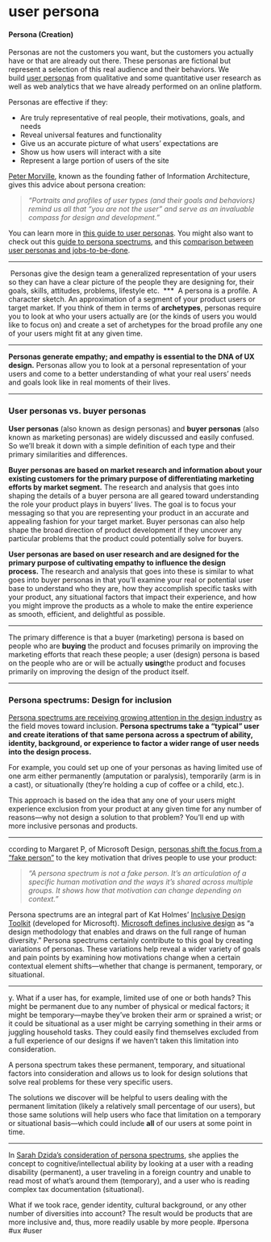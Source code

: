 # user persona

#### Persona (Creation)

Personas are not the customers you want, but the customers you actually have or that are already out there. These personas are fictional but represent a selection of this real audience and their behaviors. We build [user personas](https://careerfoundry.com/en/blog/ux-design/what-is-a-persona/) from qualitative and some quantitative user research as well as web analytics that we have already performed on an online platform.

Personas are effective if they:

-   Are truly representative of real people, their motivations, goals, and needs
-   Reveal universal features and functionality
-   Give us an accurate picture of what users’ expectations are
-   Show us how users will interact with a site
-   Represent a large portion of users of the site

[Peter Morville](http://semanticstudios.com/), known as the founding father of Information Architecture, gives this advice about persona creation:

> _“Portraits and profiles of user types (and their goals and behaviors) remind us all that “you are not the user” and serve as an invaluable compass for design and development.”_

You can learn more in [this guide to user personas](https://careerfoundry.com/en/blog/ux-design/how-to-define-a-user-persona/). You might also want to check out this [guide to persona spectrums](https://careerfoundry.com/en/blog/ux-design/persona-spectrums/), and this [comparison between user personas and jobs-to-be-done](https://careerfoundry.com/en/blog/ux-design/personas-vs-jtbd/).

***
 Personas give the design team a generalized representation of your users so they can have a clear picture of the people they are designing for, their goals, skills, attitudes, problems, lifestyle etc.
 ***
 A persona is a profile. A character sketch. An approximation of a segment of your product users or target market. If you think of them in terms of **archetypes**, personas require you to look at who your users actually are (or the kinds of users you would like to focus on) and create a set of archetypes for the broad profile any one of your users might fit at any given time.
***

**Personas generate empathy; and empathy is essential to the DNA of UX design.** Personas allow you to look at a personal representation of your users and come to a better understanding of what your real users’ needs and goals look like in real moments of their lives.
***
### User personas vs. buyer personas

**User personas** (also known as design personas) and **buyer personas** (also known as marketing personas) are widely discussed and easily confused. So we’ll break it down with a simple definition of each type and their primary similarities and differences.

**Buyer personas are based on market research and information about your existing customers for the primary purpose of differentiating marketing efforts by market segment.** The research and analysis that goes into shaping the details of a buyer persona are all geared toward understanding the role your product plays in buyers’ lives. The goal is to focus your messaging so that you are representing your product in an accurate and appealing fashion for your target market. Buyer personas can also help shape the broad direction of product development if they uncover any particular problems that the product could potentially solve for buyers.

**User personas are based on user research and are designed for the primary purpose of cultivating empathy to influence the design process.** The research and analysis that goes into these is similar to what goes into buyer personas in that you’ll examine your real or potential user base to understand who they are, how they accomplish specific tasks with your product, any situational factors that impact their experience, and how you might improve the products as a whole to make the entire experience as smooth, efficient, and delightful as possible.
***
The primary difference is that a buyer (marketing) persona is based on people who are **buying** the product and focuses primarily on improving the marketing efforts that reach these people; a user (design) persona is based on the people who are or will be actually **using**the product and focuses primarily on improving the design of the product itself.
***
### Persona spectrums: Design for inclusion

[Persona spectrums are receiving growing attention in the design industry](https://careerfoundry.com/en/blog/ux-design/persona-spectrums/) as the field moves toward inclusion. **Persona spectrums take a “typical” user and create iterations of that same persona across a spectrum of ability, identity, background, or experience to factor a wider range of user needs into the design process.**

For example, you could set up one of your personas as having limited use of one arm either permanently (amputation or paralysis), temporarily (arm is in a cast), or situationally (they’re holding a cup of coffee or a child, etc.).

This approach is based on the idea that any one of your users might experience exclusion from your product at any given time for any number of reasons—why not design a solution to that problem? You’ll end up with more inclusive personas and products.
***
ccording to Margaret P, of Microsoft Design, [personas shift the focus from a “fake person”](https://medium.com/microsoft-design/kill-your-personas-1c332d4908cc) to the key motivation that drives people to use your product:

> _“A persona spectrum is not a fake person. It’s an articulation of a specific human motivation and the ways it’s shared across multiple groups. It shows how that motivation can change depending on context.”_

Persona spectrums are an integral part of Kat Holmes’ [Inclusive Design Toolkit](https://katholmesdesign.com/inclusive-toolkit) (developed for Microsoft). [Microsoft defines inclusive design](https://www.microsoft.com/design/inclusive/) as “a design methodology that enables and draws on the full range of human diversity.” Persona spectrums certainly contribute to this goal by creating variations of personas. These variations help reveal a wider variety of goals and pain points by examining how motivations change when a certain contextual element shifts—whether that change is permanent, temporary, or situational.
***
y. What if a user has, for example, limited use of one or both hands? This might be permanent due to any number of physical or medical factors; it might be temporary—maybe they’ve broken their arm or sprained a wrist; or it could be situational as a user might be carrying something in their arms or juggling household tasks. They could easily find themselves excluded from a full experience of our designs if we haven’t taken this limitation into consideration.

A persona spectrum takes these permanent, temporary, and situational factors into consideration and allows us to look for design solutions that solve real problems for these very specific users.

The solutions we discover will be helpful to users dealing with the permanent limitation (likely a relatively small percentage of our users), but those same solutions will help users who face that limitation on a temporary or situational basis—which could include **all** of our users at some point in time.
***
In [Sarah Dzida’s consideration of persona spectrums](https://www.uxbooth.com/articles/persona-spectrums-building-for-inclusion-and-accessibility/), she applies the concept to cognitive/intellectual ability by looking at a user with a reading disability (permanent), a user traveling in a foreign country and unable to read most of what’s around them (temporary), and a user who is reading complex tax documentation (situational).

What if we took race, gender identity, cultural background, or any other number of diversities into account? The result would be products that are more inclusive and, thus, more readily usable by more people.
#persona #ux #user 